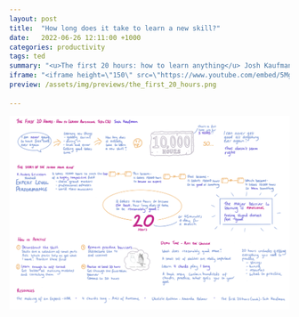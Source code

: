```yaml
---
layout: post
title:  "How long does it take to learn a new skill?"
date:   2022-06-26 12:11:00 +1000
categories: productivity
tags: ted
summary: "<u>The first 20 hours: how to learn anything</u> Josh Kaufman"
iframe: "<iframe height=\"150\" src=\"https://www.youtube.com/embed/5MgBikgcWnY\" title=\"YouTube video player\" frameborder=\"0\" allow=\"accelerometer; autoplay; clipboard-write; encrypted-media; gyroscope; picture-in-picture\" allowfullscreen></iframe>"
preview: /assets/img/previews/the_first_20_hours.png

---
```


![Notes for the first 20 hours TED talk][notes]

[notes]: /assets/img/notes/the_first_20_hours.png
